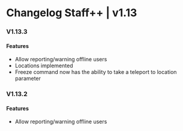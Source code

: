 # Changelog Staff++ | v1.13

### V1.13.3
#### Features
- Allow reporting/warning offline users
- Locations implemented
- Freeze command now has the ability to take a teleport to location parameter

### V1.13.2
#### Features
- Allow reporting/warning offline users

